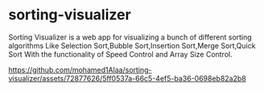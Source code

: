 # sorting-visualizer

Sorting Visualizer is a web app for visualizing a bunch of different sorting algorithms Like Selection
Sort,Bubble Sort,Insertion Sort,Merge Sort,Quick Sort With the functionality of Speed Control and
Array Size Control.



https://github.com/mohamed1Alaa/sorting-visualizer/assets/72877626/5ff0537a-66c5-4ef5-ba36-0698eb82a2b8

